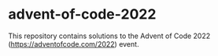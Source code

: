 # advent-of-code-2022
This repository contains solutions to the Advent of Code 2022 (https://adventofcode.com/2022) event.  
